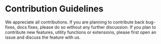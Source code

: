 # Contribution Guidelines

We appreciate all contributions. If you are planning to contribute back bug-fixes, docs fixes, please do so without any further discussion. If you plan to contribute new features, utility functions or extensions, please first open an issue and discuss the feature with us.
